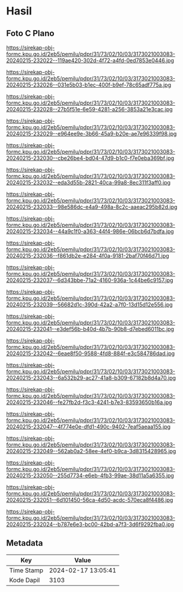 # Hasil

## Foto C Plano

https://sirekap-obj-formc.kpu.go.id/2eb5/pemilu/pdpr/31/73/02/10/03/3173021003083-20240215-232022--119ae420-302d-4f72-a4fd-0ed7853e0446.jpg

https://sirekap-obj-formc.kpu.go.id/2eb5/pemilu/pdpr/31/73/02/10/03/3173021003083-20240215-232026--031e5b03-b1ec-400f-b9ef-78c65adf775a.jpg

https://sirekap-obj-formc.kpu.go.id/2eb5/pemilu/pdpr/31/73/02/10/03/3173021003083-20240215-232028--27b5f51e-6e59-4281-a256-3853a21e3cac.jpg

https://sirekap-obj-formc.kpu.go.id/2eb5/pemilu/pdpr/31/73/02/10/03/3173021003083-20240215-232029--e964ee9e-3b66-45a9-b20e-ae7e96339f98.jpg

https://sirekap-obj-formc.kpu.go.id/2eb5/pemilu/pdpr/31/73/02/10/03/3173021003083-20240215-232030--cbe26be4-bd04-47d9-b1c0-f7e0eba369bf.jpg

https://sirekap-obj-formc.kpu.go.id/2eb5/pemilu/pdpr/31/73/02/10/03/3173021003083-20240215-232032--eda3d55b-2821-40ca-99a8-8ec311f3aff0.jpg

https://sirekap-obj-formc.kpu.go.id/2eb5/pemilu/pdpr/31/73/02/10/03/3173021003083-20240215-232033--98e586dc-e4a9-498a-8c2c-aaeac295b82d.jpg

https://sirekap-obj-formc.kpu.go.id/2eb5/pemilu/pdpr/31/73/02/10/03/3173021003083-20240215-232034--44a9c1f0-a363-44f4-986e-06bcb6d7bdfa.jpg

https://sirekap-obj-formc.kpu.go.id/2eb5/pemilu/pdpr/31/73/02/10/03/3173021003083-20240215-232036--f861db2e-e284-4f0a-9181-2baf70f46d71.jpg

https://sirekap-obj-formc.kpu.go.id/2eb5/pemilu/pdpr/31/73/02/10/03/3173021003083-20240215-232037--6d343bbe-71a2-4160-936a-1c44be6c9157.jpg

https://sirekap-obj-formc.kpu.go.id/2eb5/pemilu/pdpr/31/73/02/10/03/3173021003083-20240215-232039--56682d1c-390d-42a2-a7f0-13d15d12e556.jpg

https://sirekap-obj-formc.kpu.go.id/2eb5/pemilu/pdpr/31/73/02/10/03/3173021003083-20240215-232041--e3def56b-b40d-4b7b-90b8-d7ebed6011bc.jpg

https://sirekap-obj-formc.kpu.go.id/2eb5/pemilu/pdpr/31/73/02/10/03/3173021003083-20240215-232042--6eae8f50-9588-4fd8-884f-e3c584786dad.jpg

https://sirekap-obj-formc.kpu.go.id/2eb5/pemilu/pdpr/31/73/02/10/03/3173021003083-20240215-232043--6a532b29-ac27-41a8-b309-67182b8d4a70.jpg

https://sirekap-obj-formc.kpu.go.id/2eb5/pemilu/pdpr/31/73/02/10/03/3173021003083-20240215-232046--fe27fb2d-f3c3-4241-b7e3-83593650b16a.jpg

https://sirekap-obj-formc.kpu.go.id/2eb5/pemilu/pdpr/31/73/02/10/03/3173021003083-20240215-232047--4f774e0e-dfd1-490c-9402-7eaf5aeaa155.jpg

https://sirekap-obj-formc.kpu.go.id/2eb5/pemilu/pdpr/31/73/02/10/03/3173021003083-20240215-232049--562ab0a2-58ee-4ef0-b9ca-3d8315428965.jpg

https://sirekap-obj-formc.kpu.go.id/2eb5/pemilu/pdpr/31/73/02/10/03/3173021003083-20240215-232050--255d7734-e6eb-4fb3-99ae-38d11a5a6355.jpg

https://sirekap-obj-formc.kpu.go.id/2eb5/pemilu/pdpr/31/73/02/10/03/3173021003083-20240215-232051--6d101450-56ca-4d50-acdc-570eca8f4486.jpg

https://sirekap-obj-formc.kpu.go.id/2eb5/pemilu/pdpr/31/73/02/10/03/3173021003083-20240215-232024--b787e6e3-bc00-42bd-a7f3-3d6f9292fba0.jpg


## Metadata

| Key        | Value               |
| ---------- | ------------------- |
| Time Stamp | 2024-02-17 13:05:41 |
| Kode Dapil | 3103                |



